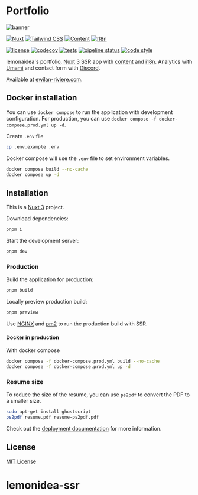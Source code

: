 # Portfolio

![banner](https://raw.githubusercontent.com/ewilan-riviere/portfolio/main/public/portfolio.jpg)

[![Nuxt][nuxt-version-src]][nuxt-version-href]
[![Tailwind CSS][tailwind-version-src]][tailwind-version-href]
[![Content][content-version-src]][content-version-href]
[![i18n][i18n-version-src]][i18n-version-href]

[![license][license-src]][license-href]
[![codecov][codecov-src]][codecov-href]
[![tests][tests-src]][tests-href]
[![pipeline status][pipeline-src]][pipeline-href]
[![code style][code-style-src]][code-style-href]

lemonaidea's portfolio, [Nuxt 3](https://nuxt.com/) SSR app with [content](https://content.nuxt.com/) and [i18n](https://i18n.nuxtjs.org/). Analytics with [Umami](https://umami.is/) and contact form with [Discord](https://discord.com/).

Available at [ewilan-riviere.com](https://ewilan-riviere.com).

## Docker installation

You can use `docker compose` to run the application with development configuration. For production, you can use `docker compose -f docker-compose.prod.yml up -d`.

Create `.env` file

```bash
cp .env.example .env
```

Docker compose will use the `.env` file to set environment variables.

```bash
docker compose build --no-cache
docker compose up -d
```
## Installation

This is a [Nuxt 3](https://nuxt.com/) project.

Download dependencies:

```bash
pnpm i
```

Start the development server:

```bash
pnpm dev
```

### Production

Build the application for production:

```bash
pnpm build
```

Locally preview production build:

```bash
pnpm preview
```

Use [NGINX](https://www.nginx.com/) and [pm2](https://pm2.keymetrics.io/) to run the production build with SSR.

#### Docker in production

With docker compose

```bash
docker compose -f docker-compose.prod.yml build --no-cache
docker compose -f docker-compose.prod.yml up -d
```

### Resume size

To reduce the size of the resume, you can use `ps2pdf` to convert the PDF to a smaller size.

```bash
sudo apt-get install ghostscript
ps2pdf resume.pdf resume-ps2pdf.pdf
```

Check out the [deployment documentation](https://nuxt.com/docs/getting-started/deployment) for more information.

## License

[MIT License](./LICENSE)

[nuxt-version-src]: https://img.shields.io/badge/dynamic/json?label=Nuxt&query=dependencies['nuxt']&url=https://raw.githubusercontent.com/ewilan-riviere/portfolio/main/package.json&message=v3&color=28cf8d&logo=nuxt.js&logoColor=ffffff&labelColor=18181b
[nuxt-version-href]: https://nuxt.com
[tailwind-version-src]: https://img.shields.io/badge/dynamic/json?label=Tailwind%20CSS&query=dependencies['tailwindcss']&url=https://raw.githubusercontent.com/ewilan-riviere/portfolio/main/package.json&message=v3&color=28cf8d&labelColor=18181b
[tailwind-version-href]: https://tailwindcss.com/
[content-version-src]: https://img.shields.io/badge/dynamic/json?label=@nuxt/content&query=dependencies['@nuxt/content']&url=https://raw.githubusercontent.com/ewilan-riviere/portfolio/main/package.json&message=v3&color=28cf8d&labelColor=18181b
[content-version-href]: https://content.nuxtjs.org/
[i18n-version-src]: https://img.shields.io/badge/dynamic/json?label=@nuxtjs/i18n&query=dependencies['@nuxtjs/i18n']&url=https://raw.githubusercontent.com/ewilan-riviere/portfolio/main/package.json&message=v3&color=28cf8d&labelColor=18181b
[i18n-version-href]: https://v8.i18n.nuxtjs.org/
[tests-src]: https://img.shields.io/github/actions/workflow/status/ewilan-riviere/portfolio/tests.yml?branch=main&label=tests&style=flat-square&colorA=18181B
[tests-href]: https://github.com/ewilan-riviere/portfolio/actions/workflows/tests.yml
[license-src]: https://img.shields.io/github/license/ewilan-riviere/portfolio.svg?style=flat&colorA=18181B&colorB=28CF8D
[license-href]: https://github.com/ewilan-riviere/portfolio/blob/main/LICENSE
[codecov-src]: https://img.shields.io/codecov/c/gh/ewilan-riviere/portfolio/main?style=flat&colorA=18181B&colorB=28cf8d
[codecov-href]: https://codecov.io/gh/ewilan-riviere/portfolio
[pipeline-src]: https://gitlab.com/kiwilan/portfolio/badges/main/pipeline.svg
[pipeline-href]: https://gitlab.com/kiwilan/portfolio
[code-style-src]: https://antfu.me/badge-code-style.svg
[code-style-href]: https://github.com/antfu/eslint-config
# lemonidea-ssr
